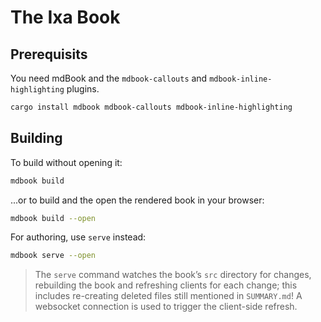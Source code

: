 # The Ixa Book

## Prerequisits

You need mdBook and the `mdbook-callouts` and `mdbook-inline-highlighting`
plugins.

```bash
cargo install mdbook mdbook-callouts mdbook-inline-highlighting
```

## Building

To build without opening it:

```bash
mdbook build
```

...or to build and the open the rendered book in your browser:

```bash
mdbook build --open
```

For authoring, use `serve` instead:

```bash
mdbook serve --open
```

> The `serve` command watches the book’s `src` directory for changes, rebuilding
> the book and refreshing clients for each change; this includes re-creating
> deleted files still mentioned in `SUMMARY.md`! A websocket connection is used
> to trigger the client-side refresh.
